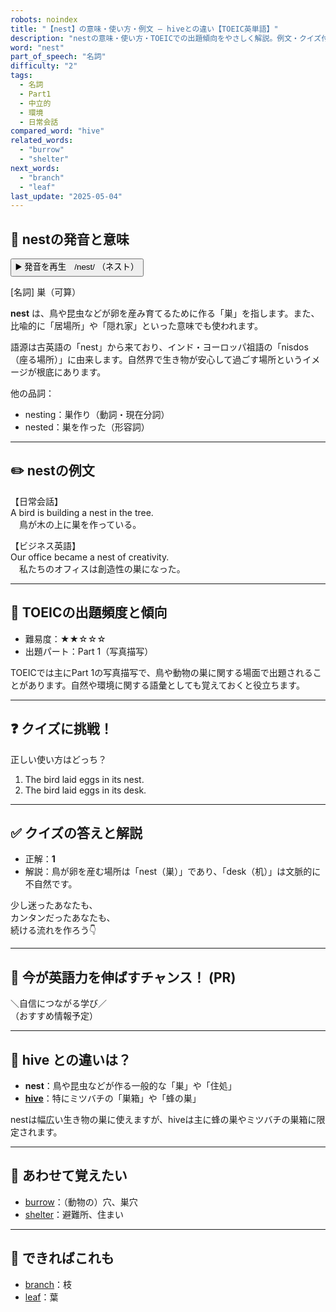 ```yaml
---
robots: noindex
title: "【nest】の意味・使い方・例文 ― hiveとの違い【TOEIC英単語】"
description: "nestの意味・使い方・TOEICでの出題傾向をやさしく解説。例文・クイズ付きでhiveとの違いもわかりやすく学べます。"
word: "nest"
part_of_speech: "名詞"
difficulty: "2"
tags:
  - 名詞
  - Part1
  - 中立的
  - 環境
  - 日常会話
compared_word: "hive"
related_words:
  - "burrow"
  - "shelter"
next_words:
  - "branch"
  - "leaf"
last_update: "2025-05-04"
---
```


## 🔰 nestの発音と意味

<button class="play-audio" onclick="playTTS('nest')">
  <span class="play-audio-main">
    ▶️ 発音を再生　/nest/
  </span>
  <span class="play-audio-sub">
    （ネスト）
  </span>
</button>

[名詞] 巣（可算）

**nest** は、鳥や昆虫などが卵を産み育てるために作る「巣」を指します。また、比喩的に「居場所」や「隠れ家」といった意味でも使われます。

語源は古英語の「nest」から来ており、インド・ヨーロッパ祖語の「nisdos（座る場所）」に由来します。自然界で生き物が安心して過ごす場所というイメージが根底にあります。

他の品詞：  
- nesting：巣作り（動詞・現在分詞）
- nested：巣を作った（形容詞）

---

## ✏️ nestの例文

【日常会話】  
A bird is building a nest in the tree.  
　鳥が木の上に巣を作っている。

【ビジネス英語】  
Our office became a nest of creativity.  
　私たちのオフィスは創造性の巣になった。

---

## 🎯 TOEICの出題頻度と傾向

- 難易度：★★☆☆☆
- 出題パート：Part 1（写真描写）

TOEICでは主にPart 1の写真描写で、鳥や動物の巣に関する場面で出題されることがあります。自然や環境に関する語彙としても覚えておくと役立ちます。

---

## ❓ クイズに挑戦！

正しい使い方はどっち？

1. The bird laid eggs in its nest.  
2. The bird laid eggs in its desk.

---

## ✅ クイズの答えと解説

- 正解：**1**
- 解説：鳥が卵を産む場所は「nest（巣）」であり、「desk（机）」は文脈的に不自然です。

少し迷ったあなたも、  
カンタンだったあなたも、  
続ける流れを作ろう👇️

---

## 🚀 今が英語力を伸ばすチャンス！ (PR)

<div class="info-center">
＼自信につながる学び／<br>  
（おすすめ情報予定）
</div>

---

## 🤔  hive との違いは？

- **nest**：鳥や昆虫などが作る一般的な「巣」や「住処」
- **[hive](/word/hive)**：特にミツバチの「巣箱」や「蜂の巣」

nestは幅広い生き物の巣に使えますが、hiveは主に蜂の巣やミツバチの巣箱に限定されます。

---

## 🧩 あわせて覚えたい

- [burrow](/word/burrow)：（動物の）穴、巣穴
- [shelter](/word/shelter)：避難所、住まい

---

## 📖 できればこれも

- [branch](/word/branch)：枝
- [leaf](/word/leaf)：葉

<!-- cvid: aid26_bid18 -->

